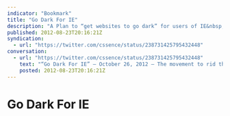 ```yaml
---
indicator: "Bookmark"
title: "Go Dark For IE"
description: "A Plan to “get websites to go dark” for users of IE&nbsp;&lt;&nbsp;9."
published: 2012-08-23T20:16:21Z
syndication:
  - url: "https://twitter.com/cssence/status/238731425795432448"
conversation:
  - url: "https://twitter.com/cssence/status/238731425795432448"
    text: "“Go Dark For IE” – October 26, 2012 – The movement to rid the world of older versions of Internet Explorer [godarkforie.org](http://godarkforie.org) #GoDarkForIE"
    posted: 2012-08-23T20:16:21Z
---
```


# Go Dark For IE
